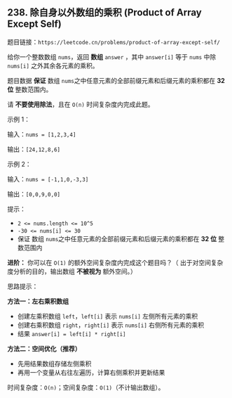## 238. 除自身以外数组的乘积 (Product of Array Except Self)

题目链接：`https://leetcode.cn/problems/product-of-array-except-self/`

给你一个整数数组 `nums`，返回 **数组** `answer` ，其中 `answer[i]` 等于 `nums` 中除 `nums[i]` 之外其余各元素的乘积。

题目数据 **保证** 数组 `nums`之中任意元素的全部前缀元素和后缀元素的乘积都在  **32 位** 整数范围内。

请 **不要使用除法**，且在 `O(n)` 时间复杂度内完成此题。

示例 1：

输入：`nums = [1,2,3,4]`

输出：`[24,12,8,6]`

示例 2：

输入：`nums = [-1,1,0,-3,3]`

输出：`[0,0,9,0,0]`

提示：

- `2 <= nums.length <= 10^5`
- `-30 <= nums[i] <= 30`
- 保证 数组 `nums`之中任意元素的全部前缀元素和后缀元素的乘积都在 **32 位** 整数范围内

**进阶：** 你可以在 `O(1)` 的额外空间复杂度内完成这个题目吗？（ 出于对空间复杂度分析的目的，输出数组 **不被视为** 额外空间。）

思路提示：

**方法一：左右乘积数组**
- 创建左乘积数组 `left`，`left[i]` 表示 `nums[i]` 左侧所有元素的乘积
- 创建右乘积数组 `right`，`right[i]` 表示 `nums[i]` 右侧所有元素的乘积
- 结果 `answer[i] = left[i] * right[i]`

**方法二：空间优化（推荐）**
- 先用结果数组存储左侧乘积
- 再用一个变量从右往左遍历，计算右侧乘积并更新结果

时间复杂度：`O(n)`；空间复杂度：`O(1)`（不计输出数组）。
